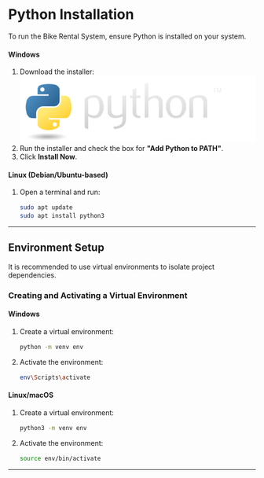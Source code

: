 # **Python Installation**
To run the Bike Rental System, ensure Python is installed on your system.

#### **Windows**
1. Download the installer:
   <div style="text-align: left;">
      <img src="python.png" alt="Python" />
   </div> 
2. Run the installer and check the box for **"Add Python to PATH"**.
3. Click **Install Now**.

#### **Linux (Debian/Ubuntu-based)**
1. Open a terminal and run:
    ```bash
    sudo apt update
    sudo apt install python3
    ```

---

## **Environment Setup**
It is recommended to use virtual environments to isolate project dependencies.

### **Creating and Activating a Virtual Environment**
#### **Windows**
1. Create a virtual environment:
    ```bash
    python -m venv env
    ```
2. Activate the environment:
    ```bash
    env\Scripts\activate
    ```

#### **Linux/macOS**
1. Create a virtual environment:
    ```bash
    python3 -m venv env
    ```
2. Activate the environment:
    ```bash
    source env/bin/activate
    ```

---